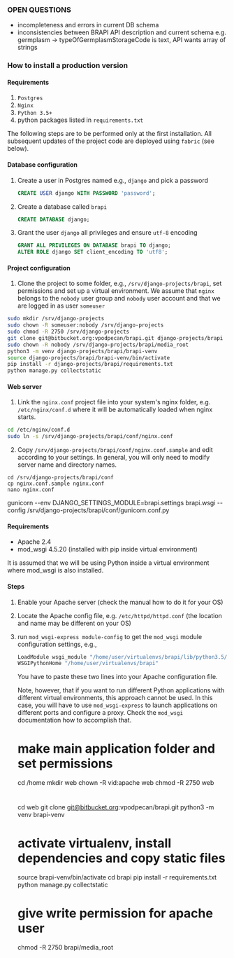 

### OPEN QUESTIONS

-   incompleteness and errors in current DB schema
-   inconsistencies between BRAPI API description and current schema
e.g. germplasm -> typeOfGermplasmStorageCode is text, API wants array of strings



### How to install a production version

#### Requirements

1. `Postgres`
2. `Nginx`
3. `Python 3.5+`
4. python packages listed in `requirements.txt`

The following steps are to be performed only at the first installation. All subsequent updates of the project code are deployed using `fabric` (see below).


#### Database configuration

1. Create a user in Postgres named e.g., `django` and pick a password
    ```sql
    CREATE USER django WITH PASSWORD 'password';
    ```
2. Create a database called `brapi`
    ```sql
    CREATE DATABASE django;
    ```
3. Grant the user `django` all privileges and ensure `utf-8` encoding
    ```sql
    GRANT ALL PRIVILEGES ON DATABASE brapi TO django;
    ALTER ROLE django SET client_encoding TO 'utf8';
    ```

#### Project configuration

1. Clone the project to some folder, e.g., `/srv/django-projects/brapi`, set permissions and set up a virtual environment. We assume that `nginx` belongs to the `nobody` user group and `nobody` user account and that we are logged in as user `someuser`
```sh
sudo mkdir /srv/django-projects
sudo chown -R someuser:nobody /srv/django-projects
sudo chmod -R 2750 /srv/django-projects
git clone git@bitbucket.org:vpodpecan/brapi.git django-projects/brapi
sudo chown -R nobody /srv/django-projects/brapi/media_root
python3 -m venv django-projects/brapi/brapi-venv
source django-projects/brapi/brapi-venv/bin/activate
pip install -r django-projects/brapi/requirements.txt
python manage.py collectstatic
```

#### Web server

1. Link the `nginx.conf` project file into your system's nginx folder, e.g. `/etc/nginx/conf.d` where it will be automatically loaded when nginx starts.
```sh
cd /etc/nginx/conf.d
sudo ln -s /srv/django-projects/brapi/conf/nginx.conf
```

2. Copy `/srv/django-projects/brapi/conf/nginx.conf.sample` and edit according to your settings. In general, you will only need to modify server name and directory names.
```
cd /srv/django-projects/brapi/conf
cp nginx.conf.sample nginx.conf
nano nginx.conf
```


gunicorn --env DJANGO_SETTINGS_MODULE=brapi.settings brapi.wsgi --config /srv/django-projects/brapi/conf/gunicorn.conf.py







#### Requirements
-   Apache 2.4
-   mod_wsgi 4.5.20 (installed with pip inside virtual environment)

It is assumed that we will be using Python inside a virtual environment where mod_wsgi is also installed.

#### Steps
1.  Enable your Apache server (check the manual how to do it for your OS)
2.  Locate the Apache config file, e.g. `/etc/httpd/httpd.conf` (the location and name may be different on your OS)
3.  run `mod_wsgi-express module-config` to get the `mod_wsgi` module configuration settings, e.g.,
    ```sh
    LoadModule wsgi_module "/home/user/virtualenvs/brapi/lib/python3.5/site-packages/mod_wsgi/server/mod_wsgi-py35.cpython-35m-x86_64-linux-gnu.so"
    WSGIPythonHome "/home/user/virtualenvs/brapi"
    ```
    You have to paste these two lines into your Apache configuration file.

    Note, however, that if you want to run different Python applications with different virtual environments, this approach cannot be used. In this case, you will have to use `mod_wsgi-express` to launch applications on different ports and configure a proxy. Check the `mod_wsgi` documentation how to accomplish that.


    # make main application folder and set permissions
    cd /home
    mkdir web
    chown -R vid:apache web
    chmod -R 2750 web

    #
    cd web
    git clone git@bitbucket.org:vpodpecan/brapi.git
    python3 -m venv brapi-venv

    # activate virtualenv, install dependencies and copy static files
    source brapi-venv/bin/activate
    cd brapi
    pip install -r requirements.txt
    python manage.py collectstatic

    # give write permission for apache user
    chmod -R 2750 brapi/media_root
